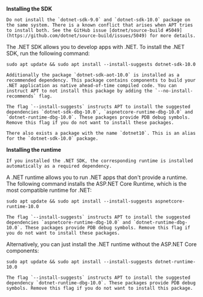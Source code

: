 **Installing the SDK**

```{caution}
Do not install the `dotnet-sdk-9.0` and `dotnet-sdk-10.0` package on the same system. There is a known conflict that arises when APT tries to install both. See the GitHub issue [dotnet/source-build #5049](https://github.com/dotnet/source-build/issues/5049) for more details.

```

The .NET SDK allows you to develop apps with .NET. To install the .NET SDK, run the following command:

```text
sudo apt update && sudo apt install --install-suggests dotnet-sdk-10.0
```

```{note}
Additionally the package `dotnet-sdk-aot-10.0` is installed as a recommended dependency. This package contains components to build your .NET application as native ahead-of-time compiled code. You can instruct APT to not install this package by adding the `--no-install-recommends` flag.

The flag `--install-suggests` instructs APT to install the suggested dependencies `dotnet-sdk-dbg-10.0`, `aspnetcore-runtime-dbg-10.0` and `dotnet-runtime-dbg-10.0`. These packages provide PDB debug symbols. Remove this flag if you do not want to install these packages.
```

```{tip}
There also exists a package with the name `dotnet10`. This is an alias for the `dotnet-sdk-10.0` package.
```

**Installing the runtime**

```{note}
If you installed the .NET SDK, the corresponding runtime is installed automatically as a required dependency.
```

A .NET runtime allows you to run .NET apps that don't provide a runtime. The following command installs the ASP\.NET Core Runtime, which is the most compatible runtime for .NET:

```text
sudo apt update && sudo apt install --install-suggests aspnetcore-runtime-10.0
```

```{note}
The flag `--install-suggests` instructs APT to install the suggested dependencies `aspnetcore-runtime-dbg-10.0` and `dotnet-runtime-dbg-10.0`. These packages provide PDB debug symbols. Remove this flag if you do not want to install these packages.
```

Alternatively, you can just install the .NET runtime without the ASP\.NET Core components:

```text
sudo apt update && sudo apt install --install-suggests dotnet-runtime-10.0
```

```{note}
The flag `--install-suggests` instructs APT to install the suggested dependency `dotnet-runtime-dbg-10.0`. These packages provide PDB debug symbols. Remove this flag if you do not want to install this package.
```
